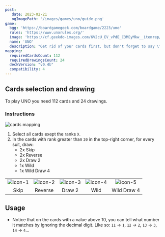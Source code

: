 ```yaml
---
post: 
   date: 2023-02-21
   ogImagePath: '/images/games/uno/guide.png'
game:
  bgg: 'https://boardgamegeek.com/boardgame/2223/uno'
  rules: 'https://www.unorules.org/'
  image: 'https://cf.geekdo-images.com/6V2cU_EV_vPdE_C3MEyMkw__itemrep/img/5PllXAcUEihn4JdqHc9YM2qfU8M=/fit-in/246x300/filters:strip_icc()/pic6332152.png'
  name: 'UNO'
  description: "Get rid of your cards first, but don't forget to say \"UNO!\""
mapping:
  requiredCardsCount: 112
  requiredDrawingsCount: 24
  deckVersion: "v0.4b"
  compatibility: 4
---
```


## Cards selection and drawing

To play UNO you need 112 cards and 24 drawings.

### Instructions

![cards mapping](/images/games/uno/guide.png)

1. Select all cards exept the ranks `X`.
1. In the cards with rank greater than `20` in the top-right corner, for every suit, draw:
   - 2x Skip
   - 2x Reverse
   - 2x Draw 2
   - 1x Wild
   - 1x Wild Draw 4

|   |   |   |   |   |
|:-:|:-:|:-:|:-:|:-:|
| ![icon-1](/images/games/uno/icon-1.png) | ![icon-2](/images/games/uno/icon-2.png) | ![icon-3](/images/games/uno/icon-3.png) | ![icon-4](/images/games/uno/icon-4.png)| ![icon-5](/images/games/uno/icon-5.png) |
| Skip  | Reverse  | Draw 2  | Wild  |  Wild Draw 4 |

## Usage

- Notice that on the cards with a value above 10, you can tell what number it matches by ignoring the decimal digit. Like so: `11` → `1`, `12` → `2`, `13` → `3`, `14` → `4`...
